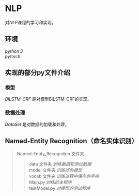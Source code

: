 # NLP 
对*NLP*课程的学习和实现。<br>

## 环境

*python 3*<br>
*pytorch* <br>

## 实现的部分py文件介绍
### 模型
*BiLSTM-CRF* 是对模型BiLSTM-CRF的实现。<br>
### 数据处理
*DataSet* 是对数据的加载和处理。

## Named-Entity Recognition（命名实体识别）
>Named-Entity_Recognition  文件夹<br>
>>data 文件夹        *训练数据和测试数据*<br>
>>model 文件夹      *训练好的模型*<br>
>>vocab 文件夹    *训练过程中保存的字典*<br>
>>Main.py  *训练的主程序*<br>
>>testModel.py *对模型的测试程序*<br>






